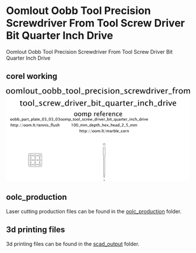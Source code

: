 # Oomlout Oobb Tool Precision Screwdriver From Tool Screw Driver Bit Quarter Inch Drive


Oomlout Oobb Tool Precision Screwdriver From Tool Screw Driver Bit Quarter Inch Drive  
  



## corel working
![](working_600.png) 


















## oolc_production
Laser cutting production files can be found in the [oolc_production](oolc_production) folder.

## 3d printing files
3d printing files can be found in the [scad_output](scad_output) folder.

